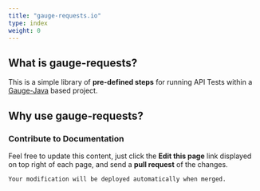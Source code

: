 ```yaml
---
title: "gauge-requests.io"
type: index
weight: 0
---
```


## What is gauge-requests?

This is a simple library of **pre-defined steps** for running API Tests within a [Gauge-Java](https://github.com/getgauge/gauge-java) based project.

## Why use gauge-requests?

### Contribute to Documentation

Feel free to update this content, just click the **Edit this page** link displayed on top right of each page, and send a **pull request** of the changes.

```sh
Your modification will be deployed automatically when merged.
```